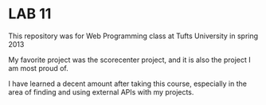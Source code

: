 LAB 11
===========

This repository was for Web Programming class at Tufts University in spring 2013

My favorite project was the scorecenter project, and it is also the project I am most proud of.

I have learned a decent amount after taking this course, especially in the area of finding and using external APIs with my projects.